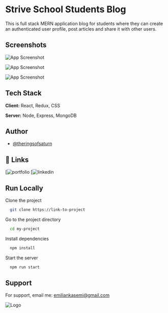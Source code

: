 
# Strive School Students Blog

This is full stack MERN application blog for students where they can create an authenticated user profile, post articles and share it with other users. 

## Screenshots

![App Screenshot](https://res.cloudinary.com/dqiyjy9ye/image/upload/v1647391961/striveBlog/screenshots/blog1_ue40rm.png)

![App Screenshot](https://res.cloudinary.com/dqiyjy9ye/image/upload/v1647391961/striveBlog/screenshots/blog2_xrocsw.png)

![App Screenshot](https://res.cloudinary.com/dqiyjy9ye/image/upload/v1647391961/striveBlog/screenshots/blog3_tumqxx.png)


## Tech Stack

**Client:** React, Redux, CSS

**Server:** Node, Express, MongoDB


## Author

- [@theringsofsaturn](https://github.com/theringsofsaturne)


## 🔗 Links
[![portfolio](https://emilian-kasemi-portfolio.netlify.app/)
[![linkedin](https://www.linkedin.com/in/emilian-kasemi/)


## Run Locally

Clone the project

```bash
  git clone https://link-to-project
```

Go to the project directory

```bash
  cd my-project
```

Install dependencies

```bash
  npm install
```

Start the server

```bash
  npm run start
```


## Support

For support, email me: emiliankasemi@gmail.com


![Logo](https://res.cloudinary.com/dqiyjy9ye/image/upload/v1647392228/striveBlog/screenshots/owl-black_uogu7y.png)


